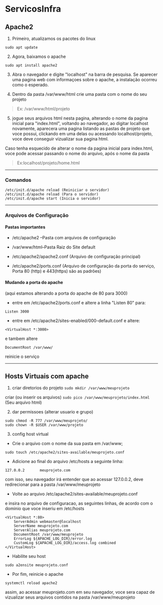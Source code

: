 # ServicosInfra

## Apache2


1. Primeiro, atualizamos os pacotes do linux

`sudo apt update`

2. Agora, baixamos o apache

`sudo apt install apache2`

3. Abra o navegador e digite "localhost" na barra de pesquisa. Se aparecer uma pagina web com informaçoes sobre o apache, a instalação ocorreu como o esperado.

4. Dentro da pasta /var/www/html crie uma pasta com o nome do seu projeto 

> Ex: /var/www/html/projeto

5. jogue seus arquivos html nesta pagina, alterando o nome da pagina inicial para "index.html", voltando ao navegador, ao digitar localhost novamente, aparecera uma pagina listando as pastas de projeto que voce possui, clickando em uma delas ou acessando localhost/projeto, voce deve conseguir vizualizar sua pagina html.

Caso tenha esquecido de alterar o nome da pagina inicial para index.html, voce pode acessar passando o nome do arquivo, após o nome da pasta

> Ex:localhost/projeto/home.html

-------------------------------------------------------------------------------------------------------------
### Comandos
```
/etc/init.d/apache reload (Reiniciar o servidor)
/etc/init.d/apache reload (Para o servidor)
/etc/init.d/apache start (Inicia o servidor)

```
------------------------------------------------------------------------------------------------------------

### Arquivos de Configuração
#### Pastas importantes
- /etc/apache2 –Pasta com arquivos de configuração
- /var/www/html–Pasta Raiz do Site default


- /etc/apache2/apache2.conf (Arquivo de configuração principal)
- /etc/apache2/ports.conf (Arquivo de configuração da porta do serviço, Porta 80 (http) e 443(https) são as padrões)

#### Mudando a porta do apache
(aqui estamos alterando a porta do apache de 80 para 3000)
- entre em /etc/apache2/ports.conf e altere a linha "Listen 80" para:
```
Listen 3000

```

- entre em /etc/apache2/sites-enabled/000-default.conf  e altere:
```
<VirtualHost *:3000>
```
e tambem altere 
```
DocumentRoot /var/www/
```

reinicie o serviço



-------------------------------------------------------------------------------------------------------------------

## Hosts Virtuais com apache


1. criar diretorios do projeto
`sudo mkdir /var/www/meuprojeto`


criar (ou inserir os arquivos)
`sudo pico /var/www/meuprojeto/index.html` (Seu arquivo html)


2. dar permissoes (alterar usuario e grupo)

```sudo chown -R $USER:$USER /var/www/meuprojeto/
sudo chmod -R 777 /var/www/meuprojeto/
sudo chown -R $USER /var/www/projeto
```



3. config host virtual
- Crie o arquivo com o nome da sua pasta em /var/www;

`sudo touch /etc/apache2/sites-available/meuprojeto.conf` 


- Adicione ao final do arquivo /etc/hosts a seguinte linha:

`127.0.0.2       meuprojeto.com`

com isso, seu navegador irá entender que ao acessar 127.0.0.2, deve redirecionar para a pasta /var/www/meuprojeto

- Volte ao arquivo 
/etc/apache2/sites-available/meuprojeto.conf


e insira no arquivo de configuracao, as seguintes linhas, de acordo com o dominio que voce inseriu em /etc/hosts

```
<VirtualHost *:80>
    ServerAdmin webmaster@localhost
    ServerName meuprojeto.com
    ServerAlias meuprojeto.com
    DocumentRoot /var/www/meuprojeto
    ErrorLog ${APACHE_LOG_DIR}/error.log
    CustomLog ${APACHE_LOG_DIR}/access.log combined
</VirtualHost>
```

- Habilite seu host

`
sudo a2ensite meuprojeto.conf
`
- Por fim, reinicie o apache

`systemctl reload apache2`


assim, ao acessar meuprojeto.com em seu navegador, voce sera capaz de vizualizar seus arquivos contidos na pasta /var/www/meuprojeto

 

